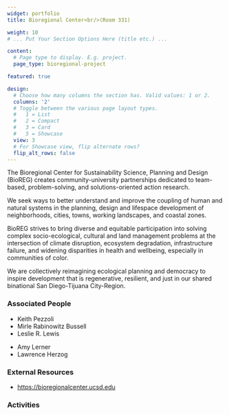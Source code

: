 ```yaml
---
widget: portfolio
title: Bioregional Center<br/>(Room 331)

weight: 10
# ... Put Your Section Options Here (title etc.) ...

content:
  # Page type to display. E.g. project.
  page_type: bioregional-project

featured: true

design:
  # Choose how many columns the section has. Valid values: 1 or 2.
  columns: '2'
  # Toggle between the various page layout types.
  #   1 = List
  #   2 = Compact  
  #   3 = Card
  #   5 = Showcase
  view: 3
  # For Showcase view, flip alternate rows?
  flip_alt_rows: false
---
```

The Bioregional Center for Sustainability Science, Planning and Design (BioREG) creates community-university partnerships dedicated to team-based, problem-solving, and solutions-oriented action research. 

We seek ways to better understand and improve the coupling of  human and natural systems in the planning, design and lifespace development of neighborhoods, cities, towns, working landscapes, and coastal zones.

BioREG strives to bring diverse and equitable participation into solving complex socio-ecological, cultural and land management problems at the intersection of climate disruption, ecosystem degradation, infrastructure failure, and widening disparities in health and wellbeing, especially in communities of color. 

We are collectively reimagining ecological planning and democracy to inspire development that is regenerative, resilient, and just in our shared binational San Diego-Tijuana City-Region.



### Associated People
<div class="row">
  <div class="col-sm-4" markdown="1">
    <ul>
      <li>Keith Pezzoli</li>
      <li>Mirle Rabinowitz Bussell</li>
      <li>Leslie R. Lewis</li>
    </ul>
    </div>
  <div class="col-sm-4" markdown="1">
    <ul>
      <li>Amy Lerner</li>
      <li>Lawrence Herzog </li>
    </ul>
  </div>
</div>

### External Resources
- https://bioregionalcenter.ucsd.edu


### Activities
<br/>




